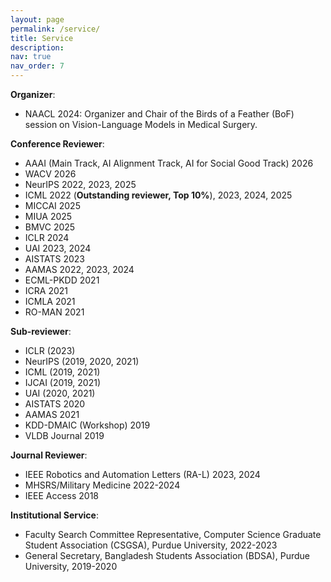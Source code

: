 ```yaml
---
layout: page
permalink: /service/
title: Service
description:
nav: true
nav_order: 7
---
```


**Organizer**: 
  - NAACL 2024: Organizer and Chair of the Birds of a Feather (BoF) session on Vision-Language Models in Medical Surgery.
  
**Conference Reviewer**:
  - AAAI (Main Track, AI Alignment Track, AI for Social Good Track) 2026
  - WACV 2026
  - NeurIPS 2022, 2023, 2025
  - ICML 2022 (**Outstanding reviewer, Top 10%**), 2023, 2024, 2025
  - MICCAI 2025
  - MIUA 2025
  - BMVC 2025
  - ICLR 2024
  - UAI 2023, 2024
  - AISTATS 2023
  - AAMAS 2022, 2023, 2024
  - ECML-PKDD 2021
  - ICRA 2021
  - ICMLA 2021
  - RO-MAN 2021
  
**Sub-reviewer**: 
  - ICLR (2023)
  - NeurIPS (2019, 2020, 2021)
  - ICML (2019, 2021)
  - IJCAI (2019, 2021)
  - UAI (2020, 2021)
  - AISTATS 2020
  - AAMAS 2021
  - KDD-DMAIC (Workshop) 2019
  - VLDB Journal 2019
  
**Journal Reviewer**: 
  - IEEE Robotics and Automation Letters (RA-L) 2023, 2024
  - MHSRS/Military Medicine 2022-2024
  - IEEE Access 2018
  
**Institutional Service**: 
  - Faculty Search Committee Representative, Computer Science Graduate Student Association (CSGSA), Purdue University, 2022-2023
  - General Secretary, Bangladesh Students Association (BDSA), Purdue University, 2019-2020
